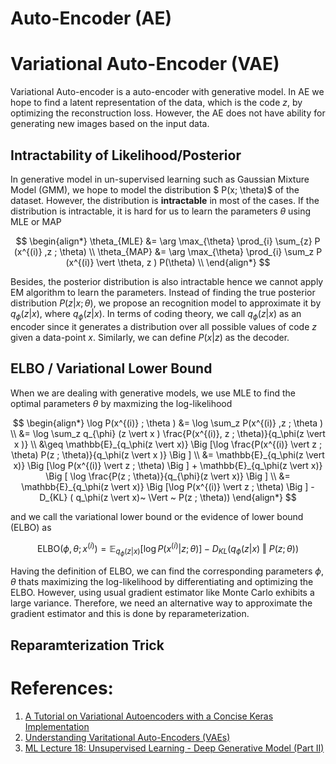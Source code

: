 # Auto-Encoder (AE)



# Variational Auto-Encoder (VAE)
Variational Auto-encoder is a auto-encoder with generative model. In AE we hope to find a latent representation of the data, which is the code $z$, by optimizing the reconstruction loss. However, the AE does not have ability for generating new images based on the input data. 

## Intractability of Likelihood/Posterior
In generative model in un-supervised learning such as Gaussian Mixture Model (GMM), we hope to model the distribution $
P(x; \theta)$ of the dataset. However, the distribution is **intractable** in most of the cases. If the distribution is intractable, it is hard for us to learn the parameters $\theta$ using MLE or MAP 

$$
\begin{align*}
\theta_{MLE} &= \arg \max_{\theta} \prod_{i} \sum_{z} P (x^{(i)} ,z  ; \theta) \\ 
\theta_{MAP} &= \arg \max_{\theta} \prod_{i} \sum_z P (x^{(i)} \vert \theta, z ) P(\theta) \\ 
\end{align*}
$$

Besides, the posterior distribution is also intractable hence we cannot apply EM algorithm to learn the parameters. Instead of finding the true posterior distribution $P(z \vert x ; \theta)$, we propose an recognition model to approximate it by $q_{\phi}(z \vert x)$, where $q_{\phi} (z \vert x)$. In terms of coding theory, we call $q_\phi (z \vert x)$ as an encoder since it generates a distribution over all possible values of code $z$ given a data-point $x$. Similarly, we can define $P(x \vert z)$ as the decoder. 

## ELBO / Variational Lower Bound 
When we are dealing with generative models, we use MLE to find the optimal parameters $\theta$ by maxmizing the log-likelihood

$$
\begin{align*}
\log P(x^{(i)} ; \theta ) &= \log \sum_z P(x^{(i)} ,z ; \theta )   \\ 
&= \log \sum_z q_{\phi} (z \vert x ) \frac{P(x^{(i)}, z ; \theta)}{q_\phi(z \vert x )}  \\ 
&\geq \mathbb{E}_{q_\phi(z \vert x)} \Big [\log \frac{P(x^{(i)} \vert z ; \theta) P(z ; \theta)}{q_\phi(z \vert x )} \Big ] \\ 
&= \mathbb{E}_{q_\phi(z \vert x)} \Big [\log P(x^{(i)} \vert z ; \theta)   \Big ] +   \mathbb{E}_{q_\phi(z \vert x)} \Big [ \log \frac{P(z ; \theta)}{q_{\phi}(z \vert x)} \Big ] \\ 
&= \mathbb{E}_{q_\phi(z \vert x)} \Big [\log P(x^{(i)} \vert z ; \theta)   \Big ]  - D_{KL} ( q_\phi(z \vert x)~  \Vert ~ P(z ; \theta))
\end{align*}
$$

and we call the variational lower bound or the evidence of lower bound (ELBO) as 

$$
\text{ELBO}(\phi, \theta ; x^{(i)}) = \mathbb{E}_{q_{\phi}(z \vert x)} \Big[\log P(x^{(i)} \vert z ; \theta) \Big]  - D_{KL} ( q_{\phi}(z \vert x)~  \Vert ~ P(z ; \theta))
$$

Having the definition of ELBO, we can find the corresponding parameters $\phi, \theta$ thats maximizing the log-likelihood by differentiating and optimizing the ELBO. However, using usual gradient estimator like Monte Carlo exhibits a large variance. Therefore, we need an alternative way to approximate the gradient estimator and this is done by reparameterization. 


## Reparamterization Trick 





# References: 
1. [A Tutorial on Variational Autoencoders with a Concise Keras Implementation](https://tiao.io/post/tutorial-on-variational-autoencoders-with-a-concise-keras-implementation/)
2. [Understanding Varitational Auto-Encoders (VAEs)](https://towardsdatascience.com/understanding-variational-autoencoders-vaes-f70510919f73)
3. [ML Lecture 18: Unsupervised Learning - Deep Generative Model (Part II)](https://www.youtube.com/watch?v=8zomhgKrsmQ)



